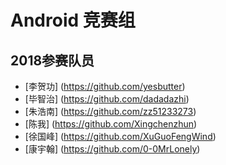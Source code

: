 # Android 竞赛组
## 2018参赛队员
- [李贺功] (https://github.com/yesbutter)
- [毕智治] (https://github.com/dadadazhi) 
- [朱浩南] (https://github.com/zz51233273)
- [陈我] (https://github.com/Xingchenzhun)
- [徐国峰] (https://github.com/XuGuoFengWind)
- [康宇翰] (https://github.com/0-0MrLonely)
